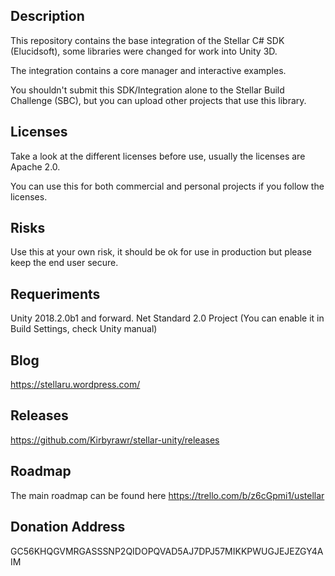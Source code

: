 Description
---------------
This repository contains the base integration of the Stellar C# SDK (Elucidsoft), some libraries were changed for work into Unity 3D.

The integration contains a core manager and interactive examples.

You shouldn't submit this SDK/Integration alone to the Stellar Build Challenge (SBC), but you can upload other projects that use this library.

Licenses
---------------
Take a look at the different licenses before use, usually the licenses are Apache 2.0.

You can use this for both commercial and personal projects if you follow the licenses.

Risks
---------------
Use this at your own risk, it should be ok for use in production but please keep the end user secure.

Requeriments
---------------
Unity 2018.2.0b1 and forward.
Net Standard 2.0 Project (You can enable it in Build Settings, check Unity manual)

Blog
--------------
https://stellaru.wordpress.com/

Releases
--------------
https://github.com/Kirbyrawr/stellar-unity/releases

Roadmap
--------------
The main roadmap can be found here
https://trello.com/b/z6cGpmi1/ustellar

Donation Address
--------------
GC56KHQGVMRGASSSNP2QIDOPQVAD5AJ7DPJ57MIKKPWUGJEJEZGY4AIM
